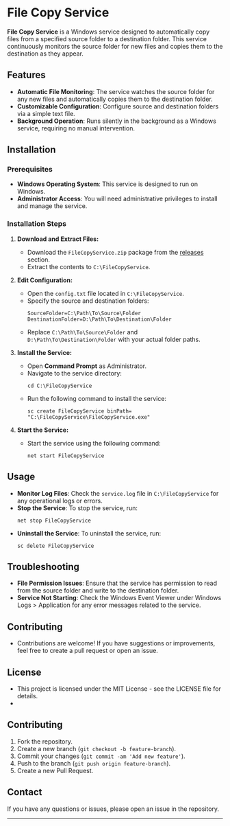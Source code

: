 # File Copy Service

**File Copy Service** is a Windows service designed to automatically copy files from a specified source folder to a destination folder. This service continuously monitors the source folder for new files and copies them to the destination as they appear.

## Features

- **Automatic File Monitoring**: The service watches the source folder for any new files and automatically copies them to the destination folder.
- **Customizable Configuration**: Configure source and destination folders via a simple text file.
- **Background Operation**: Runs silently in the background as a Windows service, requiring no manual intervention.

## Installation

### Prerequisites

- **Windows Operating System**: This service is designed to run on Windows.
- **Administrator Access**: You will need administrative privileges to install and manage the service.

### Installation Steps

1. **Download and Extract Files:**
   - Download the `FileCopyService.zip` package from the [releases](https://github.com/iamahsanmehmood/FileCopyService/releases) section.
   - Extract the contents to `C:\FileCopyService`.

2. **Edit Configuration:**
   - Open the `config.txt` file located in `C:\FileCopyService`.
   - Specify the source and destination folders:
     ```plaintext
     SourceFolder=C:\Path\To\Source\Folder
     DestinationFolder=D:\Path\To\Destination\Folder
     ```
   - Replace `C:\Path\To\Source\Folder` and `D:\Path\To\Destination\Folder` with your actual folder paths.

3. **Install the Service:**
   - Open **Command Prompt** as Administrator.
   - Navigate to the service directory:
     ```shell
     cd C:\FileCopyService
     ```
   - Run the following command to install the service:
     ```shell
     sc create FileCopyService binPath= "C:\FileCopyService\FileCopyService.exe"
     ```

4. **Start the Service:**
   - Start the service using the following command:
     ```shell
     net start FileCopyService
     ```

## Usage

- **Monitor Log Files**: Check the `service.log` file in `C:\FileCopyService` for any operational logs or errors.
- **Stop the Service**: To stop the service, run:
  ```shell
  net stop FileCopyService

- **Uninstall the Service**: To uninstall the service, run:
  ```shell
  sc delete FileCopyService

## Troubleshooting

- **File Permission Issues**: Ensure that the service has permission to read from the source folder and write to the destination folder.
- **Service Not Starting**: Check the Windows Event Viewer under Windows Logs > Application for any error messages related to the service.

## Contributing

- Contributions are welcome! If you have suggestions or improvements, feel free to create a pull request or open an issue.

## License
- This project is licensed under the MIT License - see the LICENSE file for details.
- 
## Contributing

1. Fork the repository.
2. Create a new branch (`git checkout -b feature-branch`).
3. Commit your changes (`git commit -am 'Add new feature'`).
4. Push to the branch (`git push origin feature-branch`).
5. Create a new Pull Request.

## Contact

If you have any questions or issues, please open an issue in the repository.

---
